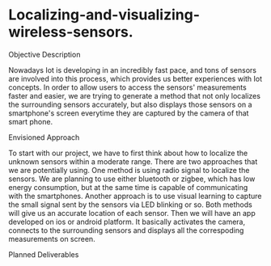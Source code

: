 # Localizing-and-visualizing-wireless-sensors.

Objective Description

Nowadays Iot is developing in an incredibly fast pace, and tons of sensors are involved into this process, which provides us better experiences with Iot concepts. In order to allow users to access the sensors' measurements faster and easier, we are trying to generate a method that not only localizes the surrounding sensors accurately, but also displays those sensors on a smartphone's screen everytime they are captured by the camera of that smart phone.

Envisioned Approach

To start with our project, we have to first think about how to localize the unknown sensors within a moderate range. There are two approaches that we are potentially using. One method is using radio signal to localize the sensors. We are planning to use either bluetooth or zigbee, which has low energy consumption, but at the same time is capable of communicating with the smartphones. Another approach is to use visual learning to capture the small signal sent by the sensors via LED blinking or so. Both methods will give us an accurate location of each sensor. Then we will have an app developed on ios or android platform. It basically activates the camera, connects to the surrounding sensors and displays all the correspoding measurements on screen.

Planned Deliverables


